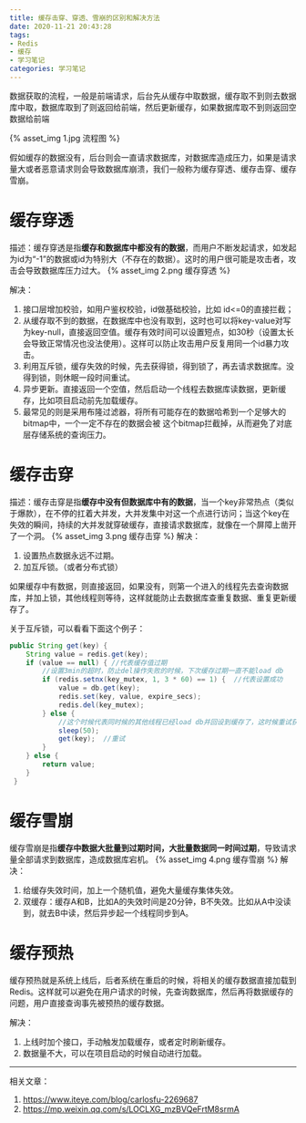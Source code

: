 ```yaml
---
title: 缓存击穿、穿透、雪崩的区别和解决方法
date: 2020-11-21 20:43:28
tags:
- Redis
- 缓存
- 学习笔记
categories: 学习笔记
---
```

数据获取的流程，一般是前端请求，后台先从缓存中取数据，缓存取不到则去数据库中取，数据库取到了则返回给前端，然后更新缓存，如果数据库取不到则返回空数据给前端

<!-- more -->

{% asset_img 1.jpg 流程图 %}

假如缓存的数据没有，后台则会一直请求数据库，对数据库造成压力，如果是请求量大或者恶意请求则会导致数据库崩溃，我们一般称为缓存穿透、缓存击穿、缓存雪崩。

# 缓存穿透
描述：缓存穿透是指**缓存和数据库中都没有的数据**，而用户不断发起请求，如发起为id为“-1”的数据或id为特别大（不存在的数据）。这时的用户很可能是攻击者，攻击会导致数据库压力过大。
{% asset_img 2.png 缓存穿透 %}

解决：
1. 接口层增加校验，如用户鉴权校验，id做基础校验，比如 id<=0的直接拦截；
2. 从缓存取不到的数据，在数据库中也没有取到，这时也可以将key-value对写为key-null，直接返回空值。缓存有效时间可以设置短点，如30秒（设置太长会导致正常情况也没法使用）。这样可以防止攻击用户反复用同一个id暴力攻击。
3. 利用互斥锁，缓存失效的时候，先去获得锁，得到锁了，再去请求数据库。没得到锁，则休眠一段时间重试。
4. 异步更新。直接返回一个空值，然后启动一个线程去数据库读数据，更新缓存，比如项目启动前先加载缓存。
5. 最常见的则是采用布隆过滤器，将所有可能存在的数据哈希到一个足够大的bitmap中，一个一定不存在的数据会被 这个bitmap拦截掉，从而避免了对底层存储系统的查询压力。

# 缓存击穿
描述：缓存击穿是指**缓存中没有但数据库中有的数据**，当一个key非常热点（类似于爆款），在不停的扛着大并发，大并发集中对这一个点进行访问；当这个key在失效的瞬间，持续的大并发就穿破缓存，直接请求数据库，就像在一个屏障上凿开了一个洞。
{% asset_img 3.png 缓存击穿 %}
解决：
1. 设置热点数据永远不过期。
2. 加互斥锁。（或者分布式锁）

如果缓存中有数据，则直接返回，如果没有，则第一个进入的线程先去查询数据库，并加上锁，其他线程则等待，这样就能防止去数据库查重复数据、重复更新缓存了。

关于互斥锁，可以看看下面这个例子：
```java
public String get(key) {
    String value = redis.get(key);
    if (value == null) { //代表缓存值过期
        //设置3min的超时，防止del操作失败的时候，下次缓存过期一直不能load db
        if (redis.setnx(key_mutex, 1, 3 * 60) == 1) {  //代表设置成功
            value = db.get(key);
            redis.set(key, value, expire_secs);
            redis.del(key_mutex);
        } else {  
            //这个时候代表同时候的其他线程已经load db并回设到缓存了，这时候重试获取缓存值即可
            sleep(50);
            get(key);  //重试
        }
    } else {
        return value;      
    }
 }
```

# 缓存雪崩
缓存雪崩是指**缓存中数据大批量到过期时间，大批量数据同一时间过期**，导致请求量全部请求到数据库，造成数据库宕机。
{% asset_img 4.png 缓存雪崩 %}
解决：
1. 给缓存失效时间，加上一个随机值，避免大量缓存集体失效。
2. 双缓存：缓存A和B，比如A的失效时间是20分钟，B不失效。比如从A中没读到，就去B中读，然后异步起一个线程同步到A。

# 缓存预热
缓存预热就是系统上线后，后者系统在重启的时候，将相关的缓存数据直接加载到Redis。这样就可以避免在用户请求的时候，先查询数据库，然后再将数据缓存的问题，用户直接查询事先被预热的缓存数据。

解决：
1. 上线时加个接口，手动触发加载缓存，或者定时刷新缓存。
2. 数据量不大，可以在项目启动的时候自动进行加载。

---

相关文章：
1. https://www.iteye.com/blog/carlosfu-2269687
2. https://mp.weixin.qq.com/s/LOCLXG_mzBVQeFrtM8srmA